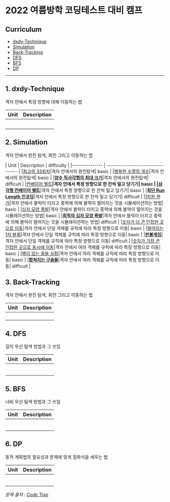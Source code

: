 
# 2022 여름방학 코딩테스트 대비 캠프


## Curriculum

- [dxdy-Technique](#1._dxdy-Technique)
- [Simulation](#2._Simulation)
- [Back-Tracking](#3._Back-Tracking)
- [DFS](#4._DFS)
- [BFS](#5._BFS)
- [DP](#6._DP)
  
  
  

------------------
  
  
  
  
## 1. dxdy-Technique

격자 안에서 특정 방향에 대해 이동하는 법

| Unit | Description |
|--------------- | ---------------------------------- |
|**[]()**||
|**[]()**||
|**[]()**||
|**[]()**||
|**[]()**||
  
  
  

## 2. Simulation

격자 안에서 완전 탐색, 회전 그리고 이동하는 법

| Unit | Description | difficulty |
|--------------- | ---------------------------------- |
|[최고의 33위치](./simulation/최고의_33위치.py)|격자 안에서의 완전탐색| basic |
|[행복한 수열의 개수](./simulation/행복한_수열의_개수_2.py)|격자 안에서의 완전탐색| basic |
|**[양수 직사각형의 최대 크기](./simulation/양수_직사각형의_최대_크기.py)**|격자 안에서의 완전탐색| difficult |
|[컨베이어 벨트](./simulation/컨베이어_벨트_배열ver.py)**|격자 안에서 특정 방향으로 한 칸씩 밀고 당기기| basic |
|[삼각형 컨베이어 벨트](./simulation/삼각형_컨베이어_벨트.py)**|격자 안에서 특정 방향으로 한 칸씩 밀고 당기기| basic |
|**[최단 Run Length 인코딩](./simulation/최단_Run_Length_인코딩.py)**|격자 안에서 특정 방향으로 한 칸씩 밀고 당기기| difficult |
|[1차원 젠가](./simulation/1차원_젠가.py)|격자 안에서 블럭이 터지고 중력에 의해 블럭이 떨어지는 것을 시뮬레이션하는 방법| basic |
|[십자 모양 폭발](./simulation/십자_모양_폭발.py)|격자 안에서 블럭이 터지고 중력에 의해 블럭이 떨어지는 것을 시뮬레이션하는 방법| basic |
|**[최적의 십자 모양 폭발](./simulation/최적의_십자_모양_폭발.py)**|격자 안에서 블럭이 터지고 중력에 의해 블럭이 떨어지는 것을 시뮬레이션하는 방법| difficult |
|[숫자가 더 큰 인접한 곳으로 이동](./simulation/숫자가_더_큰_인접한_곳으로_이동.cpp)|격자 안에서 단일 객체를 규칙에 따라 특정 방향으로 이동| basic |
|[떨어지는 1자 블록](./simulation/떨어지는_1자_블록.py)|격자 안에서 단일 객체를 규칙에 따라 특정 방향으로 이동| basic |
|**[핀볼게임](./simulation/핀볼게임.cpp)**|격자 안에서 단일 객체를 규칙에 따라 특정 방향으로 이동| difficult |
|[숫자가 가장 큰 인접한 곳으로 동시에 이동](./simulation/숫자가_가장_큰_인접한_곳으로_동시에_이동.py)|격자 안에서 여러 객체를 규칙에 따라 특정 방향으로 이동| basic |
|[벽이 없는 충돌 실험](./simulation/벽이_없는_충돌_실험.py)|격자 안에서 여러 객체를 규칙에 따라 특정 방향으로 이동| basic |
|**[합쳐지는 구슬들](./simulation/합쳐지는_구슬들.cpp)**|격자 안에서 여러 객체를 규칙에 따라 특정 방향으로 이동| difficult |
  
  
  

## 3. Back-Tracking

격자 안에서 완전 탐색, 회전 그리고 이동하는 법

| Unit | Description |
|--------------- | ---------------------------------- |
|**[]()**||
|**[]()**||
|**[]()**||
|**[]()**||
  
  
  
  
## 4. DFS

깊이 우선 탐색 방법과 그 쓰임

| Unit | Description |
|--------------- | ---------------------------------- |
|**[]()**||
|**[]()**||
|**[]()**||
|**[]()**||
|**[]()**||
|**[]()**||
  
  
  
  
## 5. BFS

너비 우선 탐색 방법과 그 쓰임

| Unit | Description |
|--------------- | ---------------------------------- |
|**[]()**||
|**[]()**||
|**[]()**||
|**[]()**||
|**[]()**||
|**[]()**||
  
  
  
  
## 6. DP

동적 계획법의 필요성과 문제에 맞게 점화식을 세우는 법

| Unit | Description |
|--------------- | ---------------------------------- |
|**[]()**||
|**[]()**||
|**[]()**||
|**[]()**||
|**[]()**||
|**[]()**||
  
  
  
  
*문제 출처 : [Code Tree](https://www.codetree.ai/)*
